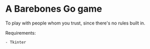 # A Barebones Go game

To play with people whom you trust, since there's no rules built in.

Requirements:

	- Tkinter
